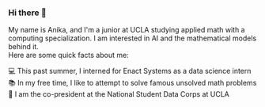 ### Hi there 👋 ###
My name is Anika, and I'm a junior at UCLA studying applied math with a computing specialization. I am interested in AI and the mathematical models behind it.  
Here are some quick facts about me: 

💻 This past summer, I interned for Enact Systems as a data science intern
📚 In my free time, I like to attempt to solve famous unsolved math problems
👥 I am the co-president at the National Student Data Corps at UCLA  
